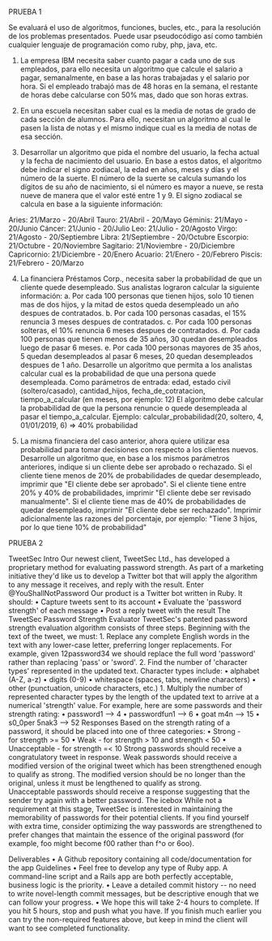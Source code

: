 PRUEBA 1

Se evaluará el uso de algoritmos, funciones, bucles, etc., para la resolución de los problemas presentados. Puede usar pseudocódigo así como también cualquier lenguaje de programación como ruby, php, java, etc.

1) La empresa IBM necesita saber cuanto pagar a cada uno de sus empleados, para ello necesita un algoritmo que calcule el salario a pagar, semanalmente, en base a las horas trabajadas y el salario por hora. Si el empleado trabajó mas de 48 horas en la semana, el restante de horas debe calcularse con 50% mas, dado que son horas extras.

2) En una escuela necesitan saber cual es la media de notas de grado de cada sección de alumnos. Para ello, necesitan un algoritmo al cual le pasen la lista de notas y el mismo indique cual es la media de notas de esa sección.

3) Desarrollar un algoritmo que pida el nombre del usuario, la fecha actual y la fecha de nacimiento del usuario. En base a estos datos, el algoritmo debe indicar el signo zodiacal, la edad en años, meses y días y el número de la suerte. El número de la suerte se calcula sumando los dígitos de su año de nacimiento, si el número es mayor a nueve, se resta nueve de manera que el valor esté entre 1 y 9. El signo zodiacal se calcula en base a la siguiente información:

Aries: 21/Marzo - 20/Abril
Tauro: 21/Abril - 20/Mayo
Géminis: 21/Mayo - 20/Junio
Cáncer: 21/Junio - 20/Julio
Leo: 21/Julio - 20/Agosto
Virgo: 21/Agosto - 20/Septiembre
Libra: 21/Septiembre - 20/Octubre
Escorpio: 21/Octubre - 20/Noviembre
Sagitario: 21/Noviembre - 20/Diciembre
Capricornio: 21/Diciembre - 20/Enero
Acuario: 21/Enero - 20/Febrero
Piscis: 21/Febrero - 20/Marzo

4) La financiera Préstamos Corp., necesita saber la probabilidad de que un cliente quede desempleado. Sus analistas lograron calcular la siguiente información: a. Por cada 100 personas que tienen hijos, solo 10 tienen mas de dos hijos, y la mitad de estos queda desempleado un año despues de contratados. b. Por cada 100 personas casadas, el 15% renuncia 3 meses despues de contratados. c. Por cada 100 personas solteras, el 10% renuncia 6 meses despues de contratados. d. Por cada 100 personas que tienen menos de 35 años, 30 quedan desempleados luego de pasar 6 meses. e. Por cada 100 personas mayores de 35 años, 5 quedan desempleados al pasar 6 meses, 20 quedan desempleados despues de 1 año. Desarrolle un algoritmo que permita a los analistas calcular cual es la probabilidad de que una persona quede desempleada. Como parámetros de entrada: edad, estado civil (soltero/casado), cantidad_hijos, fecha_de_cotratacion, tiempo_a_calcular (en meses, por ejemplo: 12) El algoritmo debe calcular la probabilidad de que la persona renuncie o quede desempleada al pasar el tiempo_a_calcular. Ejemplo: calcular_probabilidad(20, soltero, 4, 01/01/2019, 6) => 40% probabilidad

5) La misma financiera del caso anterior, ahora quiere utilizar esa probabilidad para tomar decisiones con respecto a los clientes nuevos. Desarrolle un algoritmo que, en base a los mismos parámetros anteriores, indique si un cliente debe ser aprobado o rechazado.
Si el cliente tiene menos de 20% de probabilidades de quedar desempleado, imprimir que "El cliente debe ser aprobado".
Si el cliente tiene entre 20% y 40% de probabilidades, imprimir "El cliente debe ser revisado manualmente".
Si el cliente tiene mas de 40% de probabilidades de quedar desempleado, imprimir "El cliente debe ser rechazado".
Imprimir adicionalmente las razones del porcentaje, por ejemplo: "Tiene 3 hijos, por lo que tiene 10% de probabilidad"




PRUEBA 2

TweetSec
Intro
Our newest client, TweetSec Ltd., has developed a proprietary method for evaluating password strength. As part of a marketing initiative they'd like us to develop a Twitter bot that will apply the algorithm to any message it receives, and reply with the result.
Enter @YouShallNotPassword
Our product is a Twitter bot written in Ruby. It should:
    • Capture tweets sent to its account
    • Evaluate the 'password strength' of each message
    • Post a reply tweet with the result
The TweetSec Password Strength Evaluator
TweetSec's patented password strength evaluation algorithm consists of three steps. Beginning with the text of the tweet, we must:
    1. Replace any complete English words in the text with any lower-case letter, preferring longer replacements. For example, given 12password34 we should replace the full word 'password' rather than replacing 'pass' or 'sword'.
    2. Find the number of 'character types' represented in the updated text. Character types include:
    • alphabet (A-Z, a-z)
    • digits (0-9)
    • whitespace (spaces, tabs, newline characters)
    • other (punctuation, unicode characters, etc.)
    1. Multiply the number of represented character types by the length of the updated text to arrive at a numerical 'strength' value.
For example, here are some passwords and their strength rating:
    • password1 --> 4
    • passwordfun1 --> 6
    • goat m4n --> 15
    • s0_0per 5nak3 --> 52
Responses
Based on the strength rating of a password, it should be placed into one of three categories:
    • Strong - for strength >= 50
    • Weak - for strength > 10 and strength < 50
    • Unacceptable - for strength =< 10
Strong passwords should receive a congratulatory tweet in response.
Weak passwords should receive a modified version of the original tweet which has been strengthened enough to qualify as strong. The modified version should be no longer than the original, unless it must be lengthened to qualify as strong.
Unacceptable passwords should receive a response suggesting that the sender try again with a better password.
The icebox
While not a requirement at this stage, TweetSec is interested in maintaining the memorability of passwords for their potential clients. If you find yourself with extra time, consider optimizing the way passwords are strengthened to prefer changes that maintain the essence of the original password (for example, foo might become f00 rather than f^o or 6oo).

Deliverables
    • A Github repository containing all code/documentation for the app
Guidelines
    • Feel free to develop any type of Ruby app. A command-line script and a Rails app are both perfectly acceptable, business logic is the priority.
    • Leave a detailed commit history -- no need to write novel-length commit messages, but be descriptive enough that we can follow your progress.
    • We hope this will take 2-4 hours to complete. If you hit 5 hours, stop and push what you have. If you finish much earlier you can try the non-required features above, but keep in mind the client will want to see completed functionality.
